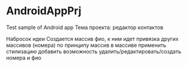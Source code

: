 # AndroidAppPrj
Test sample of Android app
Тема проекта: редактор контактов

Набросок идеи
Создается массив фио, к ним идет привязка других массивов (номера) по принципу массив в массиве
применить стилизацию
добавить возможность удалить/редактировать/создать номера и фио
